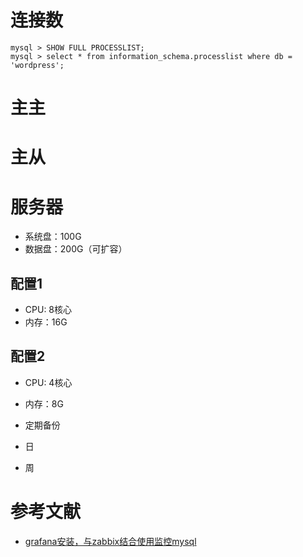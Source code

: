 

# 连接数
```
mysql > SHOW FULL PROCESSLIST; 
mysql > select * from information_schema.processlist where db = 'wordpress';
```

# 主主

# 主从

# 服务器
- 系统盘：100G
- 数据盘：200G（可扩容）

## 配置1
- CPU: 8核心
- 内存：16G

## 配置2
- CPU: 4核心
- 内存：8G


- 定期备份
 - 日
 - 周

# 参考文献
- [grafana安装，与zabbix结合使用监控mysql](http://makaidong.com/stubborn_cow/1/859252_9586723.html)
